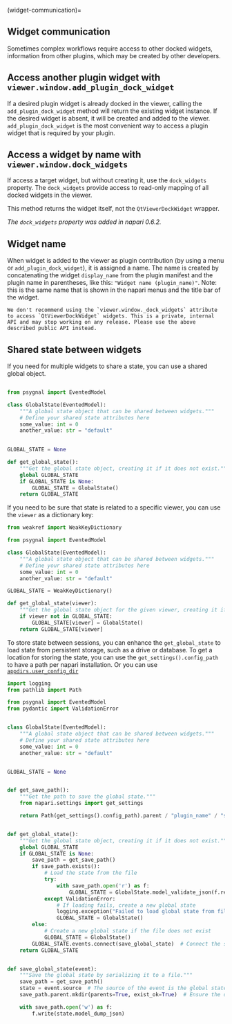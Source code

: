 (widget-communication)=

## Widget communication

Sometimes complex workflows require access to other docked widgets, information from other plugins, which may be created by other developers.

## Access another plugin widget with `viewer.window.add_plugin_dock_widget`

If a desired plugin widget is already docked in the viewer, 
calling the `add_plugin_dock_widget` method will return the existing widget instance.
If the desired widget is absent, it will be created and added to the viewer.
`add_plugin_dock_widget` is the most convenient way to access a plugin widget that is required by your plugin.

## Access a widget by name with `viewer.window.dock_widgets`

If access a target widget, but without creating it, use the `dock_widgets` property.
The `dock_widgets` provide access to read-only mapping of all docked widgets in the viewer.

This method returns the widget itself, not the `QtViewerDockWidget` wrapper.

*The `dock_widgets` property was added in napari 0.6.2.*


## Widget name 

When widget is added to the viewer as plugin contribution (by using a menu or `add_plugin_dock_widget`), it is assigned a name.
The name is created by concatenating the widget `display_name` from the plugin manifest and the plugin name in parentheses, like this: `"Widget name (plugin_name)"`. Note: this is the same name that is shown in the napari menus and the title bar of the widget.

```{important}
We don't recommend using the `viewer.window._dock_widgets` attribute to access `QtViewerDockWidget` widgets. This is a private, internal API and may stop working on any release. Please use the above described public API instead.
```


## Shared state between widgets

If you need for multiple widgets to share a state, you can use a shared global object.

```python 

from psygnal import EventedModel

class GlobalState(EventedModel):
    """A global state object that can be shared between widgets."""
    # Define your shared state attributes here
    some_value: int = 0
    another_value: str = "default"
    

GLOBAL_STATE = None

def get_global_state():
    """Get the global state object, creating it if it does not exist."""
    global GLOBAL_STATE
    if GLOBAL_STATE is None:
        GLOBAL_STATE = GlobalState()
    return GLOBAL_STATE
```

If you need to be sure that state is related to a specific viewer, you can use the `viewer` as a dictionary key:

```python
from weakref import WeakKeyDictionary

from psygnal import EventedModel

class GlobalState(EventedModel):
    """A global state object that can be shared between widgets."""
    # Define your shared state attributes here
    some_value: int = 0
    another_value: str = "default"

GLOBAL_STATE = WeakKeyDictionary()

def get_global_state(viewer):
    """Get the global state object for the given viewer, creating it if it does not exist."""
    if viewer not in GLOBAL_STATE:
        GLOBAL_STATE[viewer] = GlobalState()
    return GLOBAL_STATE[viewer]
```

To store state between sessions, you can enhance the `get_global_state` to load state from persistent storage, such as a drive or database.
To get a location for storing the state, you can use the `get_settings().config_path` to have a path per napari installation.
Or you can use [`appdirs.user_config_dir`](https://pypi.org/project/appdirs/)

```python 
import logging
from pathlib import Path

from psygnal import EventedModel
from pydantic import ValidationError


class GlobalState(EventedModel):
    """A global state object that can be shared between widgets."""
    # Define your shared state attributes here
    some_value: int = 0
    another_value: str = "default"


GLOBAL_STATE = None


def get_save_path():
    """Get the path to save the global state."""
    from napari.settings import get_settings

    return Path(get_settings().config_path).parent / "plugin_name" / "state.json"


def get_global_state():
    """Get the global state object, creating it if it does not exist."""
    global GLOBAL_STATE
    if GLOBAL_STATE is None:
        save_path = get_save_path()
        if save_path.exists():
            # Load the state from the file
            try:
                with save_path.open('r') as f:
                    GLOBAL_STATE = GlobalState.model_validate_json(f.read())
            except ValidationError:
                # If loading fails, create a new global state
                logging.exception("Failed to load global state from file, creating a new one.")
                GLOBAL_STATE = GlobalState()
        else:
            # Create a new global state if the file does not exist
            GLOBAL_STATE = GlobalState()
        GLOBAL_STATE.events.connect(save_global_state)  # Connect the save event to the global state on change
    return GLOBAL_STATE


def save_global_state(event):
    """Save the global state by serializing it to a file."""
    save_path = get_save_path()
    state = event.source  # The source of the event is the global state object
    save_path.parent.mkdir(parents=True, exist_ok=True)  # Ensure the directory exists

    with save_path.open('w') as f:
        f.write(state.model_dump_json)
```
